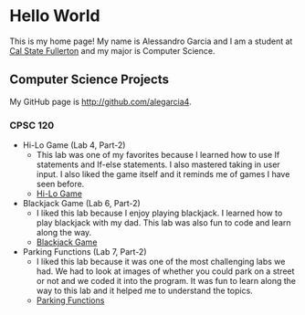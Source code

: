 # Hello World

This is my home page! My name is Alessandro Garcia and I am a student at [Cal State Fullerton](http://www.fullerton.edu/) and my major is Computer Science.

## Computer Science Projects

My GitHub page is http://github.com/alegarcia4.

### CPSC 120

* Hi-Lo Game (Lab 4, Part-2)
    * This lab was one of my favorites because I learned how to use If statements and If-else statements. I also mastered taking in user input. I also liked the game itself and it reminds me of games I have seen before.
    * [Hi-Lo Game](https://github.com/cpsc-fall-2023/cpsc-120-lab-04-winston-and-alessandro.git)
* Blackjack Game (Lab 6, Part-2)
    * I liked this lab because I enjoy playing blackjack. I learned how to play blackjack with my dad. This lab was also fun to code and learn along the way.
    * [Blackjack Game](https://github.com/cpsc-fall-2023/cpsc-120-lab-06-russel-and-alessandro.git)
* Parking Functions (Lab 7, Part-2) 
    * I liked this lab because it was one of the most challenging labs we had. We had to look at images of whether you could park on a street or not and we coded it into the program. It was fun to learn along the way to this lab and it helped me to understand the topics.
    * [Parking Functions](https://github.com/cpsc-fall-2023/cpsc-120-lab-07-ashley-and-alessandro.git)
 
